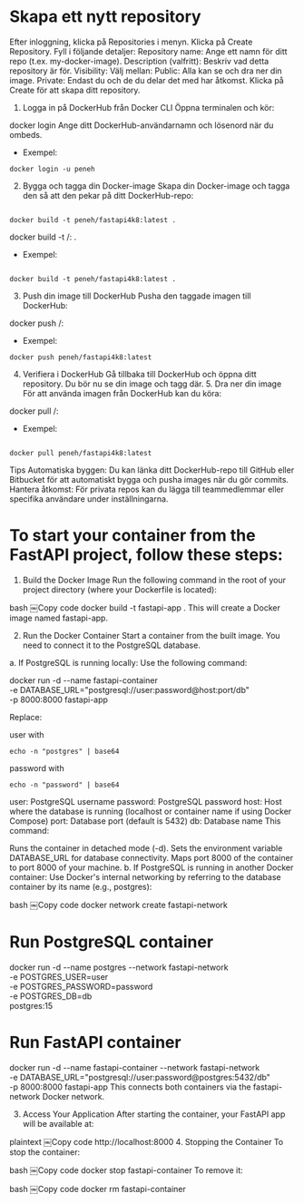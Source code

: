 # Skapa ett nytt repository

Efter inloggning, klicka på Repositories i menyn.
Klicka på Create Repository.
Fyll i följande detaljer:
Repository name: Ange ett namn för ditt repo (t.ex. my-docker-image).
Description (valfritt): Beskriv vad detta repository är för.
Visibility: Välj mellan:
Public: Alla kan se och dra ner din image.
Private: Endast du och de du delar det med har åtkomst.
Klicka på Create för att skapa ditt repository.

1. Logga in på DockerHub från Docker CLI
   Öppna terminalen och kör:

docker login
Ange ditt DockerHub-användarnamn och lösenord när du ombeds.

- Exempel:

```
docker login -u peneh
```

2. Bygga och tagga din Docker-image
   Skapa din Docker-image och tagga den så att den pekar på ditt DockerHub-repo:

```

docker build -t peneh/fastapi4k8:latest .
```

docker build -t <username>/<repository-name>:<tag> .

- Exempel:

```

docker build -t peneh/fastapi4k8:latest .
```

3. Push din image till DockerHub
   Pusha den taggade imagen till DockerHub:

docker push <username>/<repository-name>:<tag>

- Exempel:

```
docker push peneh/fastapi4k8:latest
```

4. Verifiera i DockerHub
   Gå tillbaka till DockerHub och öppna ditt repository.
   Du bör nu se din image och tagg där. 5. Dra ner din image
   För att använda imagen från DockerHub kan du köra:

docker pull <username>/<repository-name>:<tag>

- Exempel:

```

docker pull peneh/fastapi4k8:latest
```

Tips
Automatiska byggen: Du kan länka ditt DockerHub-repo till GitHub eller Bitbucket för att automatiskt bygga och pusha images när du gör commits.
Hantera åtkomst: För privata repos kan du lägga till teammedlemmar eller specifika användare under inställningarna.

# To start your container from the FastAPI project, follow these steps:

1. Build the Docker Image
   Run the following command in the root of your project directory (where your Dockerfile is located):

bash
￼Copy code
docker build -t fastapi-app .
This will create a Docker image named fastapi-app.

2. Run the Docker Container
   Start a container from the built image. You need to connect it to the PostgreSQL database.

a. If PostgreSQL is running locally:
Use the following command:

docker run -d --name fastapi-container \
 -e DATABASE_URL="postgresql://user:password@host:port/db" \
 -p 8000:8000 fastapi-app

Replace:

user with

```
echo -n "postgres" | base64
```

password with

```
echo -n "password" | base64
```

user: PostgreSQL username
password: PostgreSQL password
host: Host where the database is running (localhost or container name if using Docker Compose)
port: Database port (default is 5432)
db: Database name
This command:

Runs the container in detached mode (-d).
Sets the environment variable DATABASE_URL for database connectivity.
Maps port 8000 of the container to port 8000 of your machine.
b. If PostgreSQL is running in another Docker container:
Use Docker's internal networking by referring to the database container by its name (e.g., postgres):

bash
￼Copy code
docker network create fastapi-network

# Run PostgreSQL container

docker run -d --name postgres --network fastapi-network \
 -e POSTGRES_USER=user \
 -e POSTGRES_PASSWORD=password \
 -e POSTGRES_DB=db \
 postgres:15

# Run FastAPI container

docker run -d --name fastapi-container --network fastapi-network \
 -e DATABASE_URL="postgresql://user:password@postgres:5432/db" \
 -p 8000:8000 fastapi-app
This connects both containers via the fastapi-network Docker network.

3. Access Your Application
   After starting the container, your FastAPI app will be available at:

plaintext
￼Copy code
http://localhost:8000 4. Stopping the Container
To stop the container:

bash
￼Copy code
docker stop fastapi-container
To remove it:

bash
￼Copy code
docker rm fastapi-container
